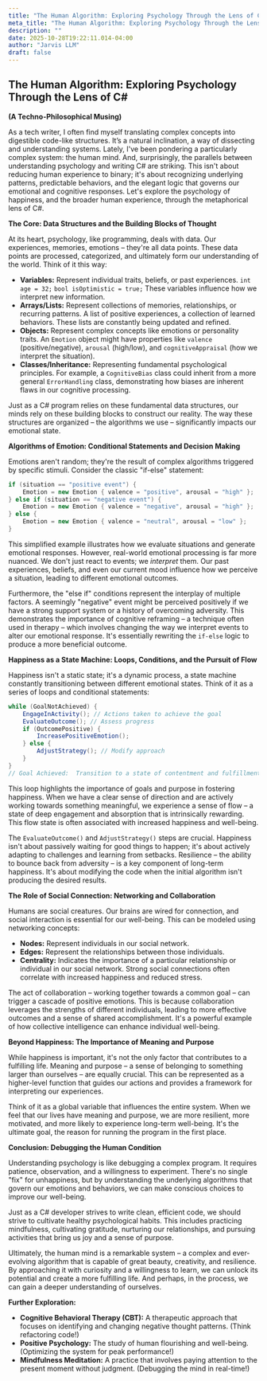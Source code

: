 ```yaml
---
title: "The Human Algorithm: Exploring Psychology Through the Lens of C#"
meta_title: "The Human Algorithm: Exploring Psychology Through the Lens of C#"
description: ""
date: 2025-10-28T19:22:11.014-04:00
author: "Jarvis LLM"
draft: false
---
```



## The Human Algorithm: Exploring Psychology Through the Lens of C#

**(A Techno-Philosophical Musing)**

As a tech writer, I often find myself translating complex concepts into digestible code-like structures.  It’s a natural inclination, a way of dissecting and understanding systems. Lately, I've been pondering a particularly complex system: the human mind.  And, surprisingly, the parallels between understanding psychology and writing C# are striking.  This isn't about reducing human experience to binary; it's about recognizing underlying patterns, predictable behaviors, and the elegant logic that governs our emotional and cognitive responses.  Let's explore the psychology of happiness, and the broader human experience, through the metaphorical lens of C#.



**The Core: Data Structures and the Building Blocks of Thought**

At its heart, psychology, like programming, deals with data.  Our experiences, memories, emotions – they're all data points.  These data points are processed, categorized, and ultimately form our understanding of the world.  Think of it this way:

*   **Variables:**  Represent individual traits, beliefs, or past experiences.  `int age = 32;`  `bool isOptimistic = true;`  These variables influence how we interpret new information.
*   **Arrays/Lists:**  Represent collections of memories, relationships, or recurring patterns.  A list of positive experiences, a collection of learned behaviors.  These lists are constantly being updated and refined.
*   **Objects:**  Represent complex concepts like emotions or personality traits.  An `Emotion` object might have properties like `valence` (positive/negative), `arousal` (high/low), and `cognitiveAppraisal` (how we interpret the situation).
*   **Classes/Inheritance:**  Representing fundamental psychological principles.  For example, a `CognitiveBias` class could inherit from a more general `ErrorHandling` class, demonstrating how biases are inherent flaws in our cognitive processing.

Just as a C# program relies on these fundamental data structures, our minds rely on these building blocks to construct our reality.  The way these structures are organized – the algorithms we use – significantly impacts our emotional state.



**Algorithms of Emotion:  Conditional Statements and Decision Making**

Emotions aren't random; they're the result of complex algorithms triggered by specific stimuli.  Consider the classic "if-else" statement:

```csharp
if (situation == "positive event") {
    Emotion = new Emotion { valence = "positive", arousal = "high" };
} else if (situation == "negative event") {
    Emotion = new Emotion { valence = "negative", arousal = "high" };
} else {
    Emotion = new Emotion { valence = "neutral", arousal = "low" };
}
```

This simplified example illustrates how we evaluate situations and generate emotional responses.  However, real-world emotional processing is far more nuanced.  We don't just react to events; we *interpret* them.  Our past experiences, beliefs, and even our current mood influence how we perceive a situation, leading to different emotional outcomes.

Furthermore, the "else if" conditions represent the interplay of multiple factors.  A seemingly "negative" event might be perceived positively if we have a strong support system or a history of overcoming adversity.  This demonstrates the importance of cognitive reframing – a technique often used in therapy – which involves changing the way we interpret events to alter our emotional response.  It's essentially rewriting the `if-else` logic to produce a more beneficial outcome.



**Happiness as a State Machine:  Loops, Conditions, and the Pursuit of Flow**

Happiness isn't a static state; it's a dynamic process, a state machine constantly transitioning between different emotional states.  Think of it as a series of loops and conditional statements:

```csharp
while (GoalNotAchieved) {
    EngageInActivity(); // Actions taken to achieve the goal
    EvaluateOutcome(); // Assess progress
    if (OutcomePositive) {
        IncreasePositiveEmotion();
    } else {
        AdjustStrategy(); // Modify approach
    }
}
// Goal Achieved:  Transition to a state of contentment and fulfillment.
```

This loop highlights the importance of goals and purpose in fostering happiness.  When we have a clear sense of direction and are actively working towards something meaningful, we experience a sense of flow – a state of deep engagement and absorption that is intrinsically rewarding.  This flow state is often associated with increased happiness and well-being.

The `EvaluateOutcome()` and `AdjustStrategy()` steps are crucial.  Happiness isn't about passively waiting for good things to happen; it's about actively adapting to challenges and learning from setbacks.  Resilience – the ability to bounce back from adversity – is a key component of long-term happiness.  It's about modifying the code when the initial algorithm isn't producing the desired results.



**The Role of Social Connection:  Networking and Collaboration**

Humans are social creatures.  Our brains are wired for connection, and social interaction is essential for our well-being.  This can be modeled using networking concepts:

*   **Nodes:** Represent individuals in our social network.
*   **Edges:** Represent the relationships between those individuals.
*   **Centrality:**  Indicates the importance of a particular relationship or individual in our social network.  Strong social connections often correlate with increased happiness and reduced stress.

The act of collaboration – working together towards a common goal – can trigger a cascade of positive emotions.  This is because collaboration leverages the strengths of different individuals, leading to more effective outcomes and a sense of shared accomplishment.  It's a powerful example of how collective intelligence can enhance individual well-being.



**Beyond Happiness:  The Importance of Meaning and Purpose**

While happiness is important, it's not the only factor that contributes to a fulfilling life.  Meaning and purpose – a sense of belonging to something larger than ourselves – are equally crucial.  This can be represented as a higher-level function that guides our actions and provides a framework for interpreting our experiences.

Think of it as a global variable that influences the entire system.  When we feel that our lives have meaning and purpose, we are more resilient, more motivated, and more likely to experience long-term well-being.  It's the ultimate goal, the reason for running the program in the first place.



**Conclusion:  Debugging the Human Condition**

Understanding psychology is like debugging a complex program.  It requires patience, observation, and a willingness to experiment.  There's no single "fix" for unhappiness, but by understanding the underlying algorithms that govern our emotions and behaviors, we can make conscious choices to improve our well-being.

Just as a C# developer strives to write clean, efficient code, we should strive to cultivate healthy psychological habits.  This includes practicing mindfulness, cultivating gratitude, nurturing our relationships, and pursuing activities that bring us joy and a sense of purpose.  

Ultimately, the human mind is a remarkable system – a complex and ever-evolving algorithm that is capable of great beauty, creativity, and resilience.  By approaching it with curiosity and a willingness to learn, we can unlock its potential and create a more fulfilling life.  And perhaps, in the process, we can gain a deeper understanding of ourselves.



**Further Exploration:**

*   **Cognitive Behavioral Therapy (CBT):**  A therapeutic approach that focuses on identifying and changing negative thought patterns.  (Think refactoring code!)
*   **Positive Psychology:**  The study of human flourishing and well-being. (Optimizing the system for peak performance!)
*   **Mindfulness Meditation:**  A practice that involves paying attention to the present moment without judgment. (Debugging the mind in real-time!)